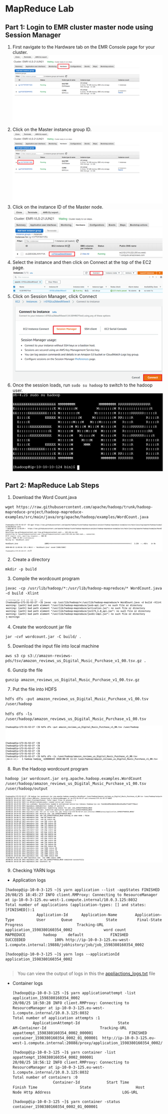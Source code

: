 #  MapReduce Lab

## Part 1: Login to EMR cluster master node using Session Manager
1. First navigate to the Hardware tab on the EMR Console page for your cluster.
  ![connect1.png](./resources/connect1.PNG)
2. Click on the Master instance group ID.
  ![connect2.png](./resources/connect2.PNG)
3. Click on the instance ID of the Master node.
  ![connect3.png](./resources/connect3.PNG)
4. Select the instance and then click on Connect at the top of the EC2 page.
  ![connect4.png](./resources/connect4.PNG)
5. Click on Session Manager, click Connect
  ![connect5.png](./resources/connect5.PNG)
6. Once the session loads, run `sudo su hadoop` to switch to the hadoop user.
  ![connect6.png](./resources/connect6.PNG)

## Part 2: MapReduce Lab Steps

1. Download the Word Count.java
  ```
  wget https://raw.githubusercontent.com/apache/hadoop/trunk/hadoop-mapreduce-project/hadoop-mapreduce-examples/src/main/java/org/apache/hadoop/examples/WordCount.java
  ```
  ![download](./resources/download.png)

2. Create a directory

  ```
  mkdir -p build
  ```

3. Compile the wordcount program
  ```
  javac -cp /usr/lib/hadoop/*:/usr/lib/hadoop-mapreduce/* WordCount.java -d build -Xlint
  ```
  ![wordcount](./resources/wordcount.png)

4. Create the wordcount jar file
  ```
  jar -cvf wordcount.jar -C build/ .
  ```

5. Download the input file into local machine
  ```
  aws s3 cp s3://amazon-reviews-pds/tsv/amazon_reviews_us_Digital_Music_Purchase_v1_00.tsv.gz .
  ```

6. Gunzip the file
  ```
  gunzip amazon_reviews_us_Digital_Music_Purchase_v1_00.tsv.gz
  ```

7. Put the file into HDFS
  ```
  hdfs dfs -put amazon_reviews_us_Digital_Music_Purchase_v1_00.tsv /user/hadoop
  
  hdfs dfs -ls /user/hadoop/amazon_reviews_us_Digital_Music_Purchase_v1_00.tsv  
  ```
  
  ![put_hdfs](./resources/put_hdfs.png)    

8. Run the Hadoop wordcount program
  ```
  hadoop jar wordcount.jar org.apache.hadoop.examples.WordCount /user/hadoop/amazon_reviews_us_Digital_Music_Purchase_v1_00.tsv /user/hadoop/output
  ```
  ![program](./resources/program.png)

9. Checking YARN logs
  * Application logs
  ```
  [hadoop@ip-10-0-3-125 ~]$ yarn application --list -appStates FINISHED 
  20/08/25 18:45:27 INFO client.RMProxy: Connecting to ResourceManager at ip-10-0-3-125.eu-west-1.compute.internal/10.0.3.125:8032
  Total number of applications (application-types: [] and states: [FINISHED]):1
                Application-Id	    Application-Name	    Application-Type	      User	     Queue	             State	       Final-State	       Progress	                       Tracking-URL
  application_1598380160354_0002	          word count	           MAPREDUCE	    hadoop	   default	          FINISHED	         SUCCEEDED	           100%	http://ip-10-0-3-125.eu-west-1.compute.internal:19888/jobhistory/job/job_1598380160354_0002

  ```
  
  ```
  [hadoop@ip-10-0-3-125 ~]$ yarn logs --applicationId application_1598380160354_0002 
    
  ``` 
  > You can view the output of logs in this the [appliactions_logs.txt](resources/logs.txt) file
  
  * Container logs 
    ```
    [hadoop@ip-10-0-3-125 ~]$ yarn applicationattempt -list application_1598380160354_0002
    20/08/25 18:50:28 INFO client.RMProxy: Connecting to ResourceManager at ip-10-0-3-125.eu-west-1.compute.internal/10.0.3.125:8032
    Total number of application attempts :1
             ApplicationAttempt-Id	               State	                    AM-Container-Id	                       Tracking-URL
    appattempt_1598380160354_0002_000001	            FINISHED	container_1598380160354_0002_01_000001	http://ip-10-0-3-125.eu-west-1.compute.internal:20888/proxy/application_1598380160354_0002/
    ```    
    
    ```
    [hadoop@ip-10-0-3-125 ~]$ yarn container -list appattempt_1598380160354_0002_000001
    20/08/25 18:56:12 INFO client.RMProxy: Connecting to ResourceManager at ip-10-0-3-125.eu-west-1.compute.internal/10.0.3.125:8032
    Total number of containers :0
                      Container-Id	          Start Time	         Finish Time	               State	                Host	   Node Http Address	                            LOG-URL

    ```
    
    ```
    [hadoop@ip-10-0-3-125 ~]$ yarn container -status container_1598380160354_0002_01_000001

 ```
